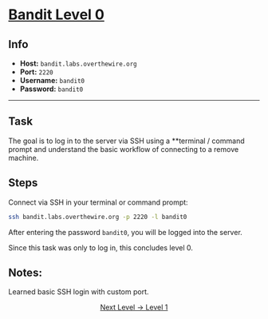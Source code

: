 # [Bandit Level 0](https://overthewire.org/wargames/bandit/bandit0.html)

## Info
- **Host:** `bandit.labs.overthewire.org`  
- **Port:** `2220`  
- **Username:** `bandit0`  
- **Password:** `bandit0`  

---

## Task 
The goal is to log in to the server via SSH using a **terminal / command prompt and understand the basic workflow of connecting to a remove machine.

## Steps
Connect via SSH in your terminal or command prompt:
```bash
ssh bandit.labs.overthewire.org -p 2220 -l bandit0
```

After entering the password `bandit0`, you will be logged into the server.

Since this task was only to log in, this concludes level 0.

## Notes:
Learned basic SSH login with custom port.


<p align="center">
<a href="level-1.md">Next Level → Level 1</a>
</p>
